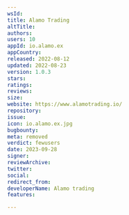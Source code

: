 ```yaml
---
wsId: 
title: Alamo Trading
altTitle: 
authors: 
users: 10
appId: io.alamo.ex
appCountry: 
released: 2022-08-12
updated: 2022-08-23
version: 1.0.3
stars: 
ratings: 
reviews: 
size: 
website: https://www.alamotrading.io/
repository: 
issue: 
icon: io.alamo.ex.jpg
bugbounty: 
meta: removed
verdict: fewusers
date: 2023-09-28
signer: 
reviewArchive: 
twitter: 
social: 
redirect_from: 
developerName: Alamo trading
features: 

---
```


